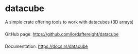# datacube
A simple crate offering tools to work with datacubes (3D arrays)

###
GitHub page: https://github.com/lordaftereight/datacube

###
Documentation: https://docs.rs/datacube

